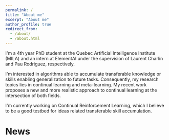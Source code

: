 ```yaml
---
permalink: /
title: "About me"
excerpt: "About me"
author_profile: true
redirect_from: 
  - /about/
  - /about.html
---
```


I'm a 4th year PhD student at the Quebec Artificial Intelligence Institute (MILA) and an intern at ElementAI under the supervision of Laurent Charlin and Pau Rodriguez, respectively.

I'm interested in algorithms able to accumulate transferable knowledge or skills enabling generalization to future tasks. Consequently, my research topics lies in continual learning and meta-learning. My recent work proposes a new and more realistic approach to continual learning at the intersection of both fields.

I'm currently working on Continual Reinforcement Learning, which I believe to be a good testbed for ideas related transferable skill accumulation.


# News


